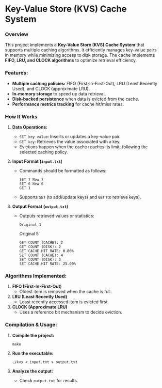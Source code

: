 Key-Value Store (KVS) Cache System
==================================

### Overview

This project implements a **Key-Value Store (KVS) Cache System** that supports multiple caching algorithms. It efficiently manages key-value pairs in memory while minimizing access to disk storage. The cache implements **FIFO, LRU, and CLOCK algorithms** to optimize retrieval efficiency.

### Features:

-   **Multiple caching policies:** FIFO (First-In-First-Out), LRU (Least Recently Used), and CLOCK (approximate LRU).
-   **In-memory storage** to speed up data retrieval.
-   **Disk-backed persistence** when data is evicted from the cache.
-   **Performance metrics tracking** for cache hit/miss rates.

### How It Works

1.  **Data Operations:**

    -   `SET key value`: Inserts or updates a key-value pair.
    -   `GET key`: Retrieves the value associated with a key.
    -   Evictions happen when the cache reaches its limit, following the selected caching policy.
2.  **Input Format (`input.txt`)**

    -   Commands should be formatted as follows:

        `SET 7 New 7`  
        `SET 6 New 6`  
        `GET 1`

    -   Supports `SET` (to add/update keys) and `GET` (to retrieve keys).
3.  **Output Format (`output.txt`)**

    -   Outputs retrieved values or statistics:

        `Original 1`  

        Original 5`  

        `GET COUNT (CACHE): 2`  
        `GET COUNT (DISK): 2`  
        `GET CACHE HIT RATE: 0.00%`  
        `SET COUNT (CACHE): 4`  
        `SET COUNT (DISK): 3`  
        `SET CACHE HIT RATE: 25.00%`  

### Algorithms Implemented:

1.  **FIFO (First-In-First-Out)**
    -   Oldest item is removed when the cache is full.
2.  **LRU (Least Recently Used)**
    -   Least recently accessed item is evicted first.
3.  **CLOCK (Approximate LRU)**
    -   Uses a reference bit mechanism to decide eviction.

### Compilation & Usage:

1.  **Compile the project:**


    `make`

2.  **Run the executable:**

    `./kvs < input.txt > output.txt`

3.  **Analyze the output:**
    -   Check `output.txt` for results.
